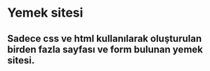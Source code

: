 # Yemek sitesi
## Sadece css ve html kullanılarak oluşturulan birden fazla sayfası ve form bulunan yemek sitesi.